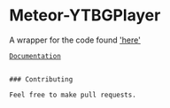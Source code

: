 Meteor-YTBGPlayer
=========================

A wrapper for the code found ['here'](https://github.com/rochestb/jQuery.YoutubeBackground)

[`Documentation`](http://rochestb.github.io/jQuery.YoutubeBackground)
```

### Contributing

Feel free to make pull requests. 